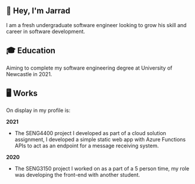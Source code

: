 ## 👋 Hey, I'm Jarrad
I am a fresh undergraduate software engineer looking to grow his skill and career in software development. 

## 🎓 Education
Aiming to complete my software engineering degree at University of Newcastle in 2021.

## 🖥 Works
On display in my profile is:

**2021**
- The SENG4400 project I developed as part of a cloud solution assignment, I developed a simple static web app with Azure Functions APIs to act as an endpoint for a message receiving system.

**2020**
- The SENG3150 project I worked on as a part of a 5 person time, my role was developing the front-end with another student.

<!--
**JarradPrice/jarradprice** is a ✨ _special_ ✨ repository because its `README.md` (this file) appears on your GitHub profile.

Here are some ideas to get you started:

- 🔭 I’m currently working on ...
- 🌱 I’m currently learning ...
- 👯 I’m looking to collaborate on ...
- 🤔 I’m looking for help with ...
- 💬 Ask me about ...
- 📫 How to reach me: ...
- 😄 Pronouns: ...
- ⚡ Fun fact: ...
-->
